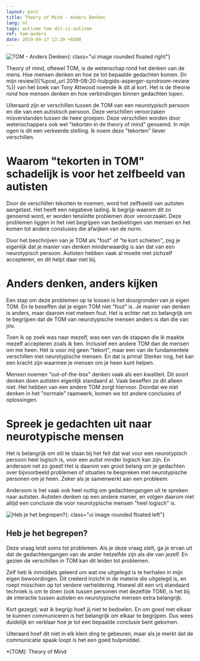 ```yaml
---
layout: post
title: Theory of Mind - Anders Denken
lang: nl
tags: autisme tom dit-is-autisme
ref: tom-anders
date: 2019-09-17 13:10 +0200
---
```

![TOM - Anders Denken]({{site.baseurl}}/assets/img/thinking-tom.jpeg){: class="ui image rounded floated right"}

Theory of mind, oftewel TOM, is de wetenschap rond het denken van de mens. Hoe mensen denken en hoe ze tot bepaalde gedachten komen. [In mijn review]({%post_url 2019-08-20-hulpgids-asperger-syndroom-review %}) van het boek van Tony Attwood noemde ik dit al kort. Het is de theorie rond hoe mensen denken en hoe verbindingen binnen gedachten lopen.

Uiteraard zijn er verschillen tussen de TOM van een neurotypisch persoon en die van een autistisch persoon. Deze verschillen veroorzaken misverstanden tussen de twee groepen. Deze verschillen worden door wetenschappers ook wel "tekorten in de theory of mind" genoemd. In mijn ogen is dit een verkeerde stelling. Ik noem deze "tekorten" liever verschillen.

# Waarom "tekorten in TOM" schadelijk is voor het zelfbeeld van autisten

Door de verschillen tekorten te noemen, word het zelfbeeld van autisten aangetast. Het heeft een negatieve lading. Ik begrijp waarom dit zo genoemd word, er worden tenslotte problemen door veroorzaakt. Deze problemen liggen in het niet begrijpen van bedoelingen van mensen en het komen tot andere conslusies die afwijken van de norm.

Door het beschrijven van je TOM als "fout" of "te kort schieten", zeg je eigenlijk dat je manier van denken minderwaardig is aan dat van een neurotypisch persoon. Autisten hebben vaak al moeite met zichzelf accepteren, en dit helpt daar niet bij.

# Anders denken, anders kijken

Een stap om deze problemen op te lossen is het doorgronden van je eigen TOM. En te beseffen dat je eigen TOM niet "fout" is. Je manier van denken is anders, maar daarom niet meteen fout. Het is echter net zo belangrijk om te begrijpen dat de TOM van neurotypische mensen anders is dan die van jou.

Toen ik op zoek was naar mezelf, was een van de stappen die ik maakte mezelf accepteren zoals ik ben. Inclusief een andere TOM dan de mensen om me heen. Het is voor mij geen "tekort", maar een van de fundamentele verschillen met neurotypische mensen. En dat is prima! Sterker nog, het kan een kracht zijn waarmee je mensen om je heen kunt helpen.

Mensen noemen "out-of-the-box" denken vaak als een kwaliteit. Dit soort denken doen autisten eigenlijk standaard al. Vaak beseffen ze dit alleen niet. Het hebben van een andere TOM zorgt hiervoor. Doordat we niet denken in het "normale" raamwerk, komen we tot andere conclusies of oplossingen.

# Spreek je gedachten uit naar neurotypische mensen

Het is belangrijk om stil te staan bij het feit dat wat voor een neurotypisch persoon heel logisch is, voor een autist minder logisch kan zijn. En andersom net zo goed! Het is daarom van groot belang om je gedachten over bijvoorbeeld problemen of situaties te bespreken met neurotypische personen om je heen. Zeker als je samenwerkt aan een probleem.

Andersom is het vaak ook heel nuttig om gedachtengangen uit te spreken naar autisten. Autisten denken op een andere manier, en volgen daarom niet altijd een conclusie die voor neurotypische mensen "heel logisch" is.

![Heb je het begrepen?]({{site.baseurl}}/assets/img/questionmarkthink.jpg){: class="ui image rounded floated left"}
## Heb je het begrepen?

Deze vraag leidt soms tot problemen. Als je deze vraag stelt, ga je ervan uit dat de gedachtengangen van de ander hetzelfde zijn als die van jezelf. En gezien de verschillen in TOM kan dit leiden tot problemen.

Zelf heb ik inmiddels geleerd om wat me uitgelegd is te herhalen in mijn eigen bewoordingen. Dit creëerd inzicht in de materie die uitgelegd is, en roept misschien op tot verdere verheldering. Hoewel dit een vrij standaard techniek is om te doen (ook tussen personen met dezelfde TOM), is het bij de interactie tussen autisten en neurotypische mensen extra belangrijk.

Kort gezegd; wat ik begrijp hoef jij niet te bedoelen. En om goed met elkaar te kunnen communiceren is het belangrijk om elkaar te begrijpen. Dus wees duidelijk en verklaar hoe je tot een bepaalde conclusie bent gekomen.

Uiteraard hoef dit niet in elk klein ding te gebeuren, maar als je merkt dat de communicatie spaak loopt is het een goed hulpmiddel.

*[TOM]: Theory of Mind
